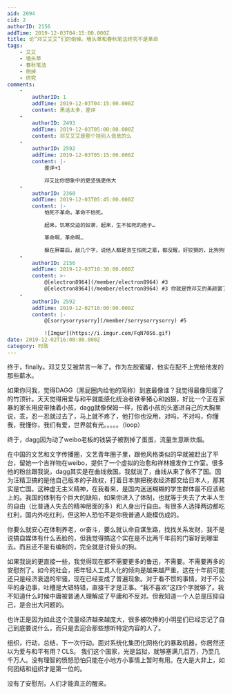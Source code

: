 ```yaml
---
aid: 2094
cid: 2
authorID: 2156
addTime: 2019-12-03T04:15:00.000Z
title: 论“邓艾艾艾”们的倒掉。墙头草和春秋笔法终究不是革命
tags:
    - 艾艾
    - 墙头草
    - 春秋笔法
    - 倒掉
    - 终究
comments:
    -
        authorID: 1
        addTime: 2019-12-03T04:15:00.000Z
        content: 黑话太多，差评
    -
        authorID: 2493
        addTime: 2019-12-03T05:00:00.000Z
        content: 邓艾艾艾是那个挂别人信息的么
    -
        authorID: 2592
        addTime: 2019-12-03T05:15:00.000Z
        content: |-
            差评+1

            邓艾比你想象中的更坚强更伟大
    -
        authorID: 2360
        addTime: 2019-12-03T05:45:00.000Z
        content: |-
            怕死不革命，革命不怕死。

            起来，饥寒交迫的奴隶，起来，生不如死的痞子…

            革命啊，革命啊…

            躲在屏幕后，敲几个字，说他人都是贪生怕死之辈，都没醒，好狡猾的，比狗狗狡猾多了。
    -
        authorID: 2156
        addTime: 2019-12-03T10:30:00.000Z
        content: >-
            @[electron8964](/member/electron8964) #3
            @[electron8964](/member/electron8964) #3 你就是馋邓艾的美颜罢了。
    -
        authorID: 2592
        addTime: 2019-12-02T16:00:00.000Z
        content: |-
            @[sorrysorrysorry](/member/sorrysorrysorry) #5

            ![Imgur](https://i.imgur.com/FqN70S6.gif)
date: 2019-12-02T16:00:00.000Z
category: 时政
---
```


终于，finally。邓艾艾艾被禁言一年了。作为左胶蜜罐，他实在配不上党给他发的那些薪水。

如果你问我，觉得DAGG（黑屁圈内给他的简称）到底最像谁？我觉得最像阳痿了的竹顶针。天天觉得用爱与和平就能感化统治者铁拳猪心和凶狠，好比一个正在家暴的家长用皮带抽着小孩，dagg就像保姆一样，按着小孩的头塞进自己的大胸里说，乖，忍一忍就过去了，马上就不疼了，他打你也没用，对吗，不对吗，你懂我，我懂你，我们有爱，世界就有光。。。。。（loop）

终于，dagg因为动了weibo老板的钱袋子被割掉了蛋蛋，流量生意断炊烟。

在中国的文艺和文字传播圈，文艺青年圈子里，跟他风格类似的早就被赶出了平台，留她一个吉祥物在weibo，提供了一个虚拟的治愈和祥林嫂发作工作室。很多他的粉丝跟我说，dagg其实是在曲线救国。我就说了，曲线从来了救不了国。因为汪精卫搞的是他自己版本的子政权，打着日本旗把税收经济都交给日本人，那其实是亡国。这种虚无主义精神，在我看来，是国内迷迷糊糊的学生群体最不应该粘上的。我国的体制有个巨大的缺陷，如果你进入了体制，也就等于失去了大半人生的自由（比普通人失去的精神层面的多）和人身出行自由。有很多人选择两边都吃红利，国内外吃红利，但这种人恐怕不是你我普通人能模仿成的。

你要么就安心在体制养老，or奋斗，要么就认命自谋生路，找找关系发财，我不是说搞自媒体有什么丢脸的，但我觉得搞这个实在是不比两千年前的门客好到哪里去。而且还不是有编制的，完全就是讨骨头的狗。

如果我说的更直接一些，我觉得现在都不需要更多的鲁迅，不需要。不需要再多的安慰剂了。如今的社会，把年轻人工具人化的倾向是越来越严重，这在十年前可能还只是经济衰退的牢骚，现在已经变成了普遍现象。对于看不惯的事情，对于不公平的身边事，吐槽是大错特错，直接干才是正事。“我不喜欢”这四个字就够了。我不知道什么时候中庸被普通人理解成了平庸和不反对。但我知道一个人总是压抑自己，是会出大问题的。

也许正是因为如此这个流量经济越来越庞大，很多被吹捧的小明星们已经忘记了自己到底要说什么，而只是去迎合那些想听特定内容的人了。

组织，行动，总结，下一次行动。面对系统化集团化网格化的暴政机器，你居然还以为爱与和平有用？CLS。 我们这个国家，光是监狱，就够塞满几百万，乃至几千万人。没有理智的愤怒恐怕只能在小地方小事情上暂时有用。在大是大非上，如何团结和组织才是第一位的。

没有了安慰剂，人们才能真正的醒来。
